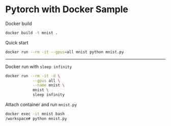 # Pytorch with Docker Sample

Docker build
```bash
docker build -t mnist .
```

Quick start
```bash
docker run --rm -it --gpus=all mnist python mnist.py
```

---
Docker run with `sleep infinity`
```bash
docker run --rm -it -d \
            --gpus all \
            --name mnist \
            mnist \
            sleep infinity
```

Attach container and run `mnist.py`
```bash
docker exec -it mnist bash
/workspace# python mnist.py
```
